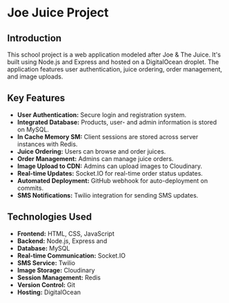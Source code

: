 # Joe Juice Project

## Introduction
This school project is a web application modeled after Joe & The Juice. It's built using Node.js and Express and hosted on a DigitalOcean droplet. The application features user authentication, juice ordering, order management, and image uploads.

## Key Features
- **User Authentication:** Secure login and registration system.
- **Integrated Database:** Products, user- and admin information is stored on MySQL.
- **In Cache Memory SM:** Client sessions are stored across server instances with Redis.
- **Juice Ordering:** Users can browse and order juices.
- **Order Management:** Admins can manage juice orders.
- **Image Upload to CDN:** Admins can upload images to Cloudinary.
- **Real-time Updates:** Socket.IO for real-time order status updates.
- **Automated Deployment:** GitHub webhook for auto-deployment on commits.
- **SMS Notifications:** Twilio integration for sending SMS updates.

## Technologies Used
- **Frontend:** HTML, CSS, JavaScript
- **Backend:** Node.js, Express and
- **Database:** MySQL
- **Real-time Communication:** Socket.IO
- **SMS Service:** Twilio
- **Image Storage:** Cloudinary
- **Session Management:** Redis
- **Version Control:** Git
- **Hosting:** DigitalOcean
